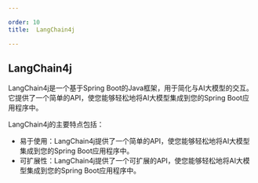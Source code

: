 ```yaml
---

order: 10
title:  LangChain4j

---
```


## LangChain4j

LangChain4j是一个基于Spring Boot的Java框架，用于简化与AI大模型的交互。它提供了一个简单的API，使您能够轻松地将AI大模型集成到您的Spring Boot应用程序中。

LangChain4j的主要特点包括：

- 易于使用：LangChain4j提供了一个简单的API，使您能够轻松地将AI大模型集成到您的Spring Boot应用程序中。
- 可扩展性：LangChain4j提供了一个可扩展的API，使您能够轻松地将AI大模型集成到您的Spring Boot应用程序中。



